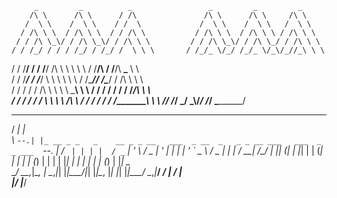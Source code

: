         _         _          _                 _         _         _          
        /\ \      /\ \      / /\               /\ \      /\ \     /\ \         
       /  \ \    /  \ \    / /  \             /  \ \    /  \ \   /  \ \        
      / /\ \ \  / /\ \ \  / / /\ \           / /\ \ \  / /\ \ \ / /\ \ \       
     / / /\ \_\/ / /\ \_\/ / /\ \ \         / / /\ \_\/ / /\ \_/ / /\ \ \      
    / / /_/ / / / /_/ / /_/ /  \ \ \       / /_/_ \/_/ /_/_ \/_\/_//_\ \ \     
   / / /__\/ / / /__\/ /\ \ \   \ \ \     / /____/\ / /____/\    __\___ \ \    
  / / /_____/ / /_____/  \ \ \   \ \ \   / /\____\// /\____\/   / /\   \ \ \   
 / / /     / / /\ \ \     \ \ \___\ \ \ / / /     / / /        / /_/____\ \ \  
/ / /     / / /  \ \ \     \ \/____\ \ / / /     / / /        /__________\ \ \ 
\/_/      \/_/    \_\/      \_________\\/_/      \/_/         \_____________\/ 
                                                                               


 _____ _                                                                        
/  ___| |                                                                       
\ `--.| |_ __ _ _   _    __ _ _ __   ___  _ __  _   _ _ __ ___   ___  _   _ ___ 
 `--. | __/ _` | | | |  / _` | '_ \ / _ \| '_ \| | | | '_ ` _ \ / _ \| | | / __|
/\__/ | || (_| | |_| | | (_| | | | | (_) | | | | |_| | | | | | | (_) | |_| \__ \
\____/ \__\__,_|\__, |  \__,_|_| |_|\___/|_| |_|\__, |_| |_| |_|\___/ \__,_|___/
                 __/ |                           __/ |                          
                |___/                           |___/                           


                                                                                                                                        


                                                                                                                         



